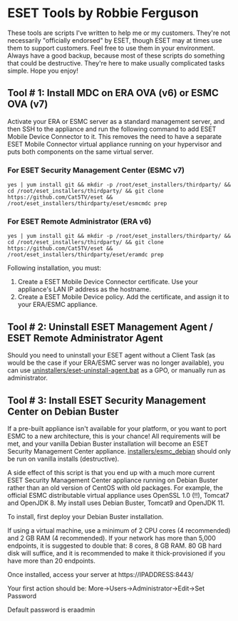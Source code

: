 # ESET Tools by Robbie Ferguson

These tools are scripts I've written to help me or my customers. They're not necessarily "officially endorsed" by ESET, though ESET may at times use them to support customers. Feel free to use them in your environment. Always have a good backup, because most of these scripts do something that could be destructive. They're here to make usually complicated tasks simple. Hope you enjoy!

## Tool # 1: Install MDC on ERA OVA (v6) or ESMC OVA (v7)

Activate your ERA or ESMC server as a standard management server, and then SSH to the appliance and run the following command to add ESET Mobile Device Connector to it. This removes the need to have a separate ESET Mobile Connector virtual appliance running on your hypervisor and puts both components on the same virtual server.

### For ESET Security Management Center (ESMC v7)
```
yes | yum install git && mkdir -p /root/eset_installers/thirdparty/ && cd /root/eset_installers/thirdparty/ && git clone https://github.com/Cat5TV/eset && /root/eset_installers/thirdparty/eset/esmcmdc prep
```

### For ESET Remote Administrator (ERA v6)
```
yes | yum install git && mkdir -p /root/eset_installers/thirdparty/ && cd /root/eset_installers/thirdparty/ && git clone https://github.com/Cat5TV/eset && /root/eset_installers/thirdparty/eset/eramdc prep
```

Following installation, you must:

1. Create a ESET Mobile Device Connector certificate. Use your appliance's LAN IP address as the hostname.
2. Create a ESET Mobile Device policy. Add the certificate, and assign it to your ERA/ESMC appliance.

## Tool # 2: Uninstall ESET Management Agent / ESET Remote Administrator Agent

Should you need to uninstall your ESET agent without a Client Task (as would be the case if your ERA/ESMC server was no longer available), you can use [uninstallers/eset-uninstall-agent.bat](uninstallers/eset-uninstall-agent.bat) as a GPO, or manually run as administrator.

## Tool # 3: Install ESET Security Management Center on Debian Buster

If a pre-built appliance isn't available for your platform, or you want to port ESMC to a new architecture, this is your chance! All requirements will be met, and your vanilla Debian Buster installation will become an ESET Security Management Center appliance. [installers/esmc_debian](installers/esmc_debian) should only be run on vanilla installs (destructive).

A side effect of this script is that you end up with a much more current ESET Security Management Center appliance running on Debian Buster rather than an old version of CentOS with old packages. For example, the official ESMC distributable virtual appliance uses OpenSSL 1.0 (!!), Tomcat7 and OpenJDK 8. My install uses Debian Buster, Tomcat9 and OpenJDK 11.

To install, first deploy your Debian Buster installation.

If using a virtual machine, use a minimum of 2 CPU cores (4 recommended) and 2 GB RAM (4 recommended). If your network has more than 5,000 endpoints, it is suggested to double that: 8 cores, 8 GB RAM. 80 GB hard disk will suffice, and it is recommended to make it thick-provisioned if you have more than 20 endpoints.

Once installed, access your server at https://IPADDRESS:8443/

Your first action should be: More->Users->Administrator->Edit->Set Password

Default password is eraadmin
